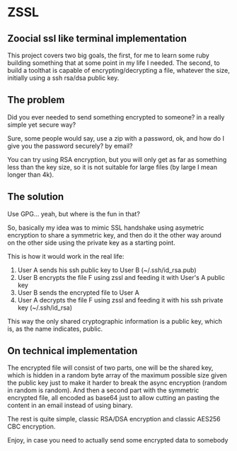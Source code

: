 # ZSSL
## Zoocial ssl like terminal implementation

This project covers two big goals, the first, for me to learn some ruby building something that at some point in my life I needed. The second, to build a toolthat is capable of encrypting/decrypting a file, whatever the size, initially using a ssh rsa/dsa public key. 

## The problem

Did you ever needed to send something encrypted to someone? in a really simple yet secure way?

Sure, some people would say, use a zip with a password, ok, and how do I give you the password securely? by email?

You can try using RSA encryption, but you will only get as far as something less than the key size, so it is not suitable for large files (by large I mean longer than 4k).

## The solution

Use GPG... yeah, but where is the fun in that?

So, basically my idea was to mimic SSL handshake using asymetric encryption to share a symmetric key, and then do it the other way around on the other side using the private key as a starting point.

This is how it would work in the real life:

1. User A sends his ssh public key to User B (~/.ssh/id_rsa.pub)
2. User B encrypts the file F using zssl and feeding it with User's A public key
3. User B sends the encrypted file to User A
4. User A decrypts the file F using zssl and feeding it with his ssh private key (~/.ssh/id_rsa)

This way the only shared cryptographic information is a public key, which is, as the name indicates, public.

## On technical implementation

The encrypted file will consist of two parts, one will be the shared key, which is hidden in a random byte array of the maximum possible size given the public key just to make it harder to break the async encryption (random in random is random).
And then a second part with the symmetric encrypted file, all encoded as base64 just to allow cutting an pasting the content in an email instead of using binary.

The rest is quite simple, classic RSA/DSA encryption and classic AES256 CBC encryption.

Enjoy, in case you need to actually send some encrypted data to somebody
